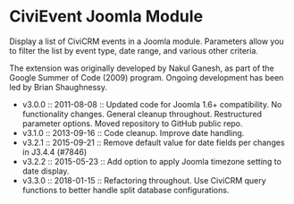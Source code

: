 CiviEvent Joomla Module
===

Display a list of CiviCRM events in a Joomla module. Parameters allow you to filter the list by event type, date range, and various other criteria.

The extension was originally developed by Nakul Ganesh, as part of the Google Summer of Code (2009) program. Ongoing development has been led by Brian Shaughnessy.

* v3.0.0 :: 2011-08-08 :: Updated code for Joomla 1.6+ compatibility. No functionality changes. General cleanup throughout. Restructured parameter options. Moved repository to GitHub public repo.
* v3.1.0 :: 2013-09-16 :: Code cleanup. Improve date handling.
* v3.2.1 :: 2015-09-21 :: Remove default value for date fields per changes in J3.4.4 (#7846)
* v3.2.2 :: 2015-05-23 :: Add option to apply Joomla timezone setting to date display.
* v3.3.0 :: 2018-01-15 :: Refactoring throughout. Use CiviCRM query functions to better handle split database configurations.
